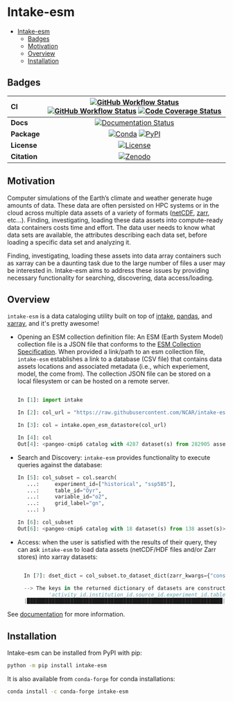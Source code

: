 # Intake-esm

- [Intake-esm](#intake-esm)
  - [Badges](#badges)
  - [Motivation](#motivation)
  - [Overview](#overview)
  - [Installation](#installation)

## Badges

| CI           | [![GitHub Workflow Status][github-ci-badge]][github-ci-link] [![GitHub Workflow Status][github-lint-badge]][github-lint-link] [![Code Coverage Status][codecov-badge]][codecov-link] |
| :----------- | :----------------------------------------------------------------------------------------------------------------------------------------------------------------------------------: |
| **Docs**     |                                                                    [![Documentation Status][rtd-badge]][rtd-link]                                                                    |
| **Package**  |                                                         [![Conda][conda-badge]][conda-link] [![PyPI][pypi-badge]][pypi-link]                                                         |
| **License**  |                                                                        [![License][license-badge]][repo-link]                                                                        |
| **Citation** |                                                                        [![Zenodo][zenodo-badge]][zenodo-link]                                                                        |

## Motivation

Computer simulations of the Earth’s climate and weather generate huge amounts of data.
These data are often persisted on HPC systems or in the cloud across multiple data
assets of a variety of formats ([netCDF](https://www.unidata.ucar.edu/software/netcdf/), [zarr](https://zarr.readthedocs.io/en/stable/), etc...). Finding, investigating,
loading these data assets into compute-ready data containers costs time and effort.
The data user needs to know what data sets are available, the attributes describing
each data set, before loading a specific data set and analyzing it.

Finding, investigating, loading these assets into data array containers
such as xarray can be a daunting task due to the large number of files
a user may be interested in. Intake-esm aims to address these issues by
providing necessary functionality for searching, discovering, data access/loading.

## Overview

`intake-esm` is a data cataloging utility built on top of [intake](https://github.com/intake/intake), [pandas](https://pandas.pydata.org/), and [xarray](https://xarray.pydata.org/en/stable/), and it's pretty awesome!

- Opening an ESM collection definition file: An ESM (Earth System Model) collection file is a JSON file that conforms
  to the [ESM Collection Specification](https://github.com/NCAR/esm-collection-spec). When provided a link/path to an esm collection file, `intake-esm` establishes
  a link to a database (CSV file) that contains data assets locations and associated metadata
  (i.e., which experiement, model, the come from). The collection JSON file can be stored on a local filesystem
  or can be hosted on a remote server.

  ```python

  In [1]: import intake

  In [2]: col_url = "https://raw.githubusercontent.com/NCAR/intake-esm-datastore/master/catalogs/pangeo-cmip6.json"

  In [3]: col = intake.open_esm_datastore(col_url)

  In [4]: col
  Out[4]: <pangeo-cmip6 catalog with 4287 dataset(s) from 282905 asset(s)>
  ```

- Search and Discovery: `intake-esm` provides functionality to execute queries against the database:

  ```python
  In [5]: col_subset = col.search(
     ...:     experiment_id=["historical", "ssp585"],
     ...:     table_id="Oyr",
     ...:     variable_id="o2",
     ...:     grid_label="gn",
     ...: )

  In [6]: col_subset
  Out[6]: <pangeo-cmip6 catalog with 18 dataset(s) from 138 asset(s)>
  ```

- Access: when the user is satisfied with the results of their query, they can ask `intake-esm`
  to load data assets (netCDF/HDF files and/or Zarr stores) into xarray datasets:

  ```python

    In [7]: dset_dict = col_subset.to_dataset_dict(zarr_kwargs={"consolidated": True})

    --> The keys in the returned dictionary of datasets are constructed as follows:
            'activity_id.institution_id.source_id.experiment_id.table_id.grid_label'
    |███████████████████████████████████████████████████████████████| 100.00% [18/18 00:10<00:00]
  ```

See [documentation](https://intake-esm.readthedocs.io/en/latest/) for more information.

## Installation

Intake-esm can be installed from PyPI with pip:

```bash
python -m pip install intake-esm
```

It is also available from `conda-forge` for conda installations:

```bash
conda install -c conda-forge intake-esm
```

[github-ci-badge]: https://img.shields.io/github/workflow/status/intake/intake-esm/CI?label=CI&logo=github&style=for-the-badge
[github-lint-badge]: https://img.shields.io/github/workflow/status/intake/intake-esm/linting?label=linting&logo=github&style=for-the-badge
[github-ci-link]: https://github.com/intake/intake-esm/actions?query=workflow%3ACI
[github-lint-link]: https://github.com/intake/intake-esm/actions?query=workflow%3Alinting
[codecov-badge]: https://img.shields.io/codecov/c/github/intake/intake-esm.svg?logo=codecov&style=for-the-badge
[codecov-link]: https://codecov.io/gh/intake/intake-esm
[rtd-badge]: https://img.shields.io/readthedocs/intake-esm/latest.svg?style=for-the-badge
[rtd-link]: https://intake-esm.readthedocs.io/en/latest/?badge=latest
[pypi-badge]: https://img.shields.io/pypi/v/intake-esm?logo=pypi&style=for-the-badge
[pypi-link]: https://pypi.org/project/intake-esm
[conda-badge]: https://img.shields.io/conda/vn/conda-forge/intake-esm?logo=anaconda&style=for-the-badge
[conda-link]: https://anaconda.org/conda-forge/intake-esm
[zenodo-badge]: https://img.shields.io/badge/DOI-10.5281%20%2F%20zenodo.3491062-blue.svg?style=for-the-badge
[zenodo-link]: https://doi.org/10.5281/zenodo.3491062
[license-badge]: https://img.shields.io/github/license/intake/intake-esm?style=for-the-badge
[repo-link]: https://github.com/intake/intake-esm
